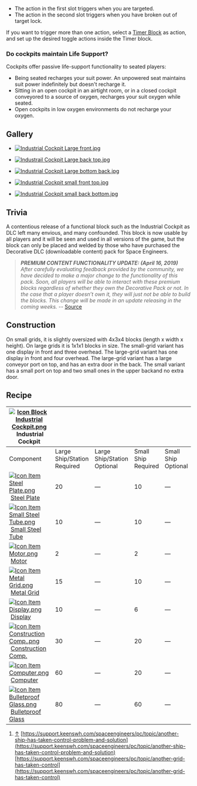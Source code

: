 
*   The action in the first slot triggers when you are targeted.
*   The action in the second slot triggers when you have broken out of target lock.

If you want to trigger more than one action, select a [Timer Block](https://spaceengineers.wiki.gg/wiki/Timer_Block "Timer Block") as action, and set up the desired toggle actions inside the Timer block.

### Do cockpits maintain Life Support?

Cockpits offer passive life-support functionality to seated players:

*   Being seated recharges your suit power. An unpowered seat maintains suit power indefinitely but doesn't recharge it.
*   Sitting in an open cockpit in an airtight room, or in a closed cockpit conveyored to a source of oxygen, recharges your suit oxygen while seated.
*   Open cockpits in low oxygen environments do not recharge your oxygen.

## Gallery

*   [![Industrial Cockpit Large front.jpg](https://spaceengineers.wiki.gg/images/thumb/Industrial_Cockpit_Large_front.jpg/120px-Industrial_Cockpit_Large_front.jpg?af2d5a)](https://spaceengineers.wiki.gg/wiki/File:Industrial_Cockpit_Large_front.jpg)
    
*   [![Industrail Cockpit Large back top.jpg](https://spaceengineers.wiki.gg/images/thumb/Industrail_Cockpit_Large_back_top.jpg/120px-Industrail_Cockpit_Large_back_top.jpg?50e837)](https://spaceengineers.wiki.gg/wiki/File:Industrail_Cockpit_Large_back_top.jpg)
    
*   [![Industrial Cockpit Large bottom back.jpg](https://spaceengineers.wiki.gg/images/thumb/Industrial_Cockpit_Large_bottom_back.jpg/120px-Industrial_Cockpit_Large_bottom_back.jpg?53faa5)](https://spaceengineers.wiki.gg/wiki/File:Industrial_Cockpit_Large_bottom_back.jpg)
    
*   [![Industrial Cockpit small front top.jpg](https://spaceengineers.wiki.gg/images/thumb/Industrial_Cockpit_small_front_top.jpg/120px-Industrial_Cockpit_small_front_top.jpg?e2b15a)](https://spaceengineers.wiki.gg/wiki/File:Industrial_Cockpit_small_front_top.jpg)
    
*   [![Industrial Cockpit small back bottom.jpg](https://spaceengineers.wiki.gg/images/thumb/Industrial_Cockpit_small_back_bottom.jpg/120px-Industrial_Cockpit_small_back_bottom.jpg?b1ec4c)](https://spaceengineers.wiki.gg/wiki/File:Industrial_Cockpit_small_back_bottom.jpg)
    

## Trivia

A contentious release of a functional block such as the Industrial Cockpit as DLC left many envious, and many confounded. This block is now usable by all players and it will be seen and used in all versions of the game, but the block can only be placed and welded by those who have purchased the Decorative DLC (downloadable content) pack for Space Engineers.

> _**PREMIUM CONTENT FUNCTIONALITY UPDATE: (April 16, 2019)**  
> After carefully evaluating feedback provided by the community, we have decided to make a major change to the functionality of this pack. Soon, all players will be able to interact with these premium blocks regardless of whether they own the Decorative Pack or not. In the case that a player doesn’t own it, they will just not be able to build the blocks. This change will be made in an update releasing in the coming weeks._ -- [Source](https://www.spaceengineersgame.com/game/space-engineers-decorative-pack-1/)

## Construction

On small grids, it is slightly oversized with 4x3x4 blocks (length x width x height). On large grids it is 1x1x1 blocks in size. The small-grid variant has one display in front and three overhead. The large-grid variant has one display in front and four overhead. The large-grid variant has a large conveyor port on top, and has an extra door in the back. The small variant has a small port on top and two small ones in the upper backand no extra door.

## Recipe

| [![Icon Block Industrial Cockpit.png](https://spaceengineers.wiki.gg/images/thumb/Icon_Block_Industrial_Cockpit.png/21px-Icon_Block_Industrial_Cockpit.png?d23990)](https://spaceengineers.wiki.gg/wiki/Industrial_Cockpit "Industrial Cockpit") Industrial Cockpit |     |     |     |     |
| --- | --- | --- | --- | --- |
| Component | Large Ship/Station  <br>Required | Large Ship/Station  <br>Optional | Small Ship  <br>Required | Small Ship  <br>Optional |
| [![Icon Item Steel Plate.png](https://spaceengineers.wiki.gg/images/thumb/Icon_Item_Steel_Plate.png/21px-Icon_Item_Steel_Plate.png?437e3a)](https://spaceengineers.wiki.gg/wiki/Steel_Plate "Steel Plate") [Steel Plate](https://spaceengineers.wiki.gg/wiki/Steel_Plate "Steel Plate") | 20  | —   | 10  | —   |
| [![Icon Item Small Steel Tube.png](https://spaceengineers.wiki.gg/images/thumb/Icon_Item_Small_Steel_Tube.png/21px-Icon_Item_Small_Steel_Tube.png?4fe418)](https://spaceengineers.wiki.gg/wiki/Small_Steel_Tube "Small Steel Tube") [Small Steel Tube](https://spaceengineers.wiki.gg/wiki/Small_Steel_Tube "Small Steel Tube") | 10  | —   | 10  | —   |
| [![Icon Item Motor.png](https://spaceengineers.wiki.gg/images/thumb/Icon_Item_Motor.png/21px-Icon_Item_Motor.png?4a2f3f)](https://spaceengineers.wiki.gg/wiki/Motor "Motor") [Motor](https://spaceengineers.wiki.gg/wiki/Motor "Motor") | 2   | —   | 2   | —   |
| [![Icon Item Metal Grid.png](https://spaceengineers.wiki.gg/images/thumb/Icon_Item_Metal_Grid.png/21px-Icon_Item_Metal_Grid.png?c674cf)](https://spaceengineers.wiki.gg/wiki/Metal_Grid "Metal Grid") [Metal Grid](https://spaceengineers.wiki.gg/wiki/Metal_Grid "Metal Grid") | 15  | —   | 10  | —   |
| [![Icon Item Display.png](https://spaceengineers.wiki.gg/images/thumb/Icon_Item_Display.png/21px-Icon_Item_Display.png?a444bc)](https://spaceengineers.wiki.gg/wiki/Display "Display") [Display](https://spaceengineers.wiki.gg/wiki/Display "Display") | 10  | —   | 6   | —   |
| [![Icon Item Construction Comp..png](https://spaceengineers.wiki.gg/images/thumb/Icon_Item_Construction_Comp..png/21px-Icon_Item_Construction_Comp..png?cdc26f)](https://spaceengineers.wiki.gg/wiki/Construction_Comp. "Construction Comp.") [Construction Comp.](https://spaceengineers.wiki.gg/wiki/Construction_Comp. "Construction Comp.") | 30  | —   | 20  | —   |
| [![Icon Item Computer.png](https://spaceengineers.wiki.gg/images/thumb/Icon_Item_Computer.png/21px-Icon_Item_Computer.png?65c1a4)](https://spaceengineers.wiki.gg/wiki/Computer "Computer") [Computer](https://spaceengineers.wiki.gg/wiki/Computer "Computer") | 60  | —   | 20  | —   |
| [![Icon Item Bulletproof Glass.png](https://spaceengineers.wiki.gg/images/thumb/Icon_Item_Bulletproof_Glass.png/21px-Icon_Item_Bulletproof_Glass.png?1941ea)](https://spaceengineers.wiki.gg/wiki/Bulletproof_Glass "Bulletproof Glass") [Bulletproof Glass](https://spaceengineers.wiki.gg/wiki/Bulletproof_Glass "Bulletproof Glass") | 80  | —   | 60  | —   |

1.  [↑](#cite_ref-1 "Jump up") [https://support.keenswh.com/spaceengineers/pc/topic/another-ship-has-taken-control-problem-and-solution](https://support.keenswh.com/spaceengineers/pc/topic/another-ship-has-taken-control-problem-and-solution) [https://support.keenswh.com/spaceengineers/pc/topic/another-grid-has-taken-control](https://support.keenswh.com/spaceengineers/pc/topic/another-grid-has-taken-control)